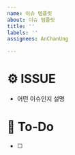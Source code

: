 ```yaml
---
name: 이슈 템플릿
about: 이슈 템플릿
title: ''
labels: ''
assignees: AnChanUng

---
```


# ⚙️ ISSUE
- 어떤 이슈인지 설명

# 📄 To-Do
- [ ]
